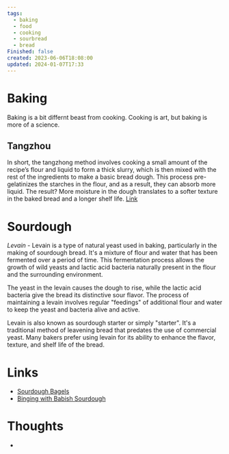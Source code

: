 ```yaml
---
tags:
  - baking
  - food
  - cooking
  - sourbread
  - bread
Finished: false
created: 2023-06-06T18:08:00
updated: 2024-01-07T17:33
---
```

# Baking

Baking is a bit differnt beast from cooking. Cooking is art, but baking is more of a science. 

## Tangzhou
In short, the tangzhong method involves cooking a small amount of the recipe’s flour and liquid to form a thick slurry, which is then mixed with the rest of the ingredients to make a basic bread dough.
This process pre-gelatinizes the starches in the flour, and as a result, they can absorb more liquid. The result? More moisture in the dough translates to a softer texture in the baked bread and a longer shelf life.
[Link](https://www.kingarthurbaking.com/blog/2021/02/05/tangzhong-method-soft-pillowy-cinnamon-rolls)

# Sourdough

*Levain* - Levain is a type of natural yeast used in baking, particularly in the making of sourdough bread. It's a mixture of flour and water that has been fermented over a period of time. This fermentation process allows the growth of wild yeasts and lactic acid bacteria naturally present in the flour and the surrounding environment.

The yeast in the levain causes the dough to rise, while the lactic acid bacteria give the bread its distinctive sour flavor. The process of maintaining a levain involves regular "feedings" of additional flour and water to keep the yeast and bacteria alive and active.

Levain is also known as sourdough starter or simply "starter". It's a traditional method of leavening bread that predates the use of commercial yeast. Many bakers prefer using levain for its ability to enhance the flavor, texture, and shelf life of the bread.


# Links
- [Sourdough Bagels](https://www.theclevercarrot.com/2021/06/easy-homemade-sourdough-bagels/)
- [Binging with Babish Sourdough](https://www.youtube.com/watch?v=bSYdABrPrtM&ab_channel=BabishCulinaryUniverse)

# Thoughts 
- 


